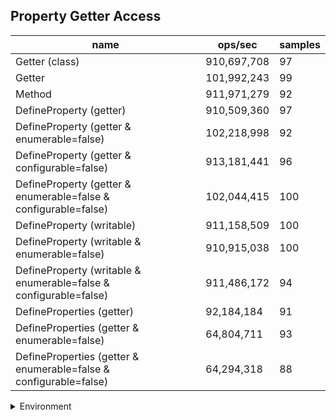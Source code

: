 ## Property Getter Access

|name|ops/sec|samples|
|-|-|-|
|Getter (class)|910,697,708|97|
|Getter|101,992,243|99|
|Method|911,971,279|92|
|DefineProperty (getter)|910,509,360|97|
|DefineProperty (getter & enumerable=false)|102,218,998|92|
|DefineProperty (getter & configurable=false)|913,181,441|96|
|DefineProperty (getter & enumerable=false & configurable=false)|102,044,415|100|
|DefineProperty (writable)|911,158,509|100|
|DefineProperty (writable & enumerable=false)|910,915,038|100|
|DefineProperty (writable & enumerable=false & configurable=false)|911,486,172|94|
|DefineProperties (getter)|92,184,184|91|
|DefineProperties (getter & enumerable=false)|64,804,711|93|
|DefineProperties (getter & enumerable=false & configurable=false)|64,294,318|88|


<details>
<summary>Environment</summary>

* __Machine:__ linux x64 | 4 vCPUs | 15.2GB Mem
* __Run:__ Fri May 03 2024 23:39:14 GMT+0000 (Coordinated Universal Time)
</details>

<!--
{"environment":{"platform":"linux","arch":"x64","cpus":4,"totalMemory":15.245216369628906},"benchmarks":[{"name":"Getter (class)","opsSec":910697708.0506945,"samples":6},{"name":"Getter","opsSec":101992243.4612984,"samples":6},{"name":"Method","opsSec":911971279.4630839,"samples":6},{"name":"DefineProperty (getter)","opsSec":910509360.1468964,"samples":7},{"name":"DefineProperty (getter & enumerable=false)","opsSec":102218998.18375078,"samples":6},{"name":"DefineProperty (getter & configurable=false)","opsSec":913181441.3172257,"samples":7},{"name":"DefineProperty (getter & enumerable=false & configurable=false)","opsSec":102044415.30891196,"samples":8},{"name":"DefineProperty (writable)","opsSec":911158509.3647696,"samples":10},{"name":"DefineProperty (writable & enumerable=false)","opsSec":910915038.190583,"samples":7},{"name":"DefineProperty (writable & enumerable=false & configurable=false)","opsSec":911486172.4397739,"samples":7},{"name":"DefineProperties (getter)","opsSec":92184183.65802032,"samples":8},{"name":"DefineProperties (getter & enumerable=false)","opsSec":64804710.60995935,"samples":6},{"name":"DefineProperties (getter & enumerable=false & configurable=false)","opsSec":64294317.54205714,"samples":5}]}-->
